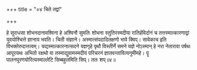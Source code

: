 +++
title = "०४ चिते तद्वां"

+++

हे सुराधसा शोभनदानावश्विना हे अश्विनौ सुमतिः शोभना स्तुतिरस्मदीया रातिर्हविर्दानं च तत्तस्मात्कारणाद्वां युवयोश्चित्ते ज्ञानाय भवति। चिती संज्ञाने। अस्मात्संपदादिलक्षणो भावे क्विप्। सावेकाच इति विभक्तेरुदात्तत्वम्। यद्यस्मात्कारनात्सदने यज्ञगृहे पृथौ विस्तीर्ने समने यज्ञे नोऽस्मान् हे नरा नेतारावा पर्षथः आपूरयथः अभितो रक्षथो वा तस्माद्युवामस्मदीयं परिचरनं ज्ञातवन्तावित्यनुमीमहे। पॄ पालनपूरणयोरित्यस्माल्लेटि सिब्बहुलमिति सिप्। ततः शप्॥४॥